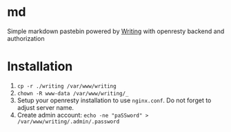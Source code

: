 # md

Simple markdown pastebin powered by [Writing](https://github.com/josephernest/writing) with openresty backend and authorization

# Installation

1. `cp -r ./writing /var/www/writing`
2. `chown -R www-data /var/www/writing/_`
3. Setup your openresty installation to use `nginx.conf`. Do not forget to adjust server name.
4. Create admin account: `echo -ne "paSSword" > /var/www/writing/.admin/.password`

